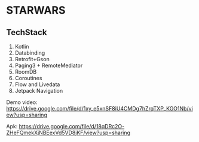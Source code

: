 # STARWARS

## TechStack
1. Kotlin
1. Databinding
2. Retrofit+Gson
3. Paging3 + RemoteMediator
4. RoomDB
5. Coroutines
6. Flow and Livedata
7. Jetpack Navigation

Demo video: https://drive.google.com/file/d/1xy_e5xnSF8iU4CMDg7hZrqTXP_KGO1Nb/view?usp=sharing

Apk: https://drive.google.com/file/d/18qDRc2O-ZHeFQmekXjNBEexVd5VD8jKF/view?usp=sharing
